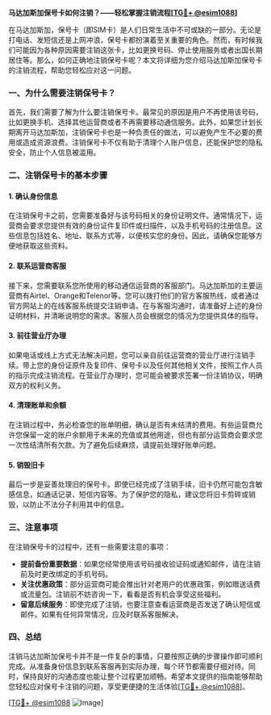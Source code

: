 **马达加斯加保号卡如何注销？——轻松掌握注销流程[[TG💪+ @esim1088](https://t.me/s/esim1088)]**

在马达加斯加，保号卡（即SIM卡）是人们日常生活中不可或缺的一部分。无论是打电话、发短信还是上网冲浪，保号卡都扮演着至关重要的角色。然而，有时候我们可能因为各种原因需要注销这张卡，比如更换号码、停止使用服务或者出国长期居住等。那么，如何正确地注销保号卡呢？本文将详细为您介绍马达加斯加保号卡的注销流程，帮助您轻松应对这一问题。

### 一、为什么需要注销保号卡？

首先，我们需要了解为什么要注销保号卡。最常见的原因是用户不再使用该号码，比如更换手机、选择其他运营商或者不再需要移动通信服务。此外，如果您计划长期离开马达加斯加，注销保号卡也是一种负责任的做法，可以避免产生不必要的费用或造成资源浪费。注销保号卡不仅有助于清理个人账户信息，还能保护您的隐私安全，防止个人信息被滥用。

### 二、注销保号卡的基本步骤

#### 1. 确认身份信息
在注销保号卡之前，您需要准备好与该号码相关的身份证明文件。通常情况下，运营商会要求您提供有效的身份证件复印件或扫描件，以及手机号码的注册信息。这些信息包括姓名、地址、联系方式等，以便核实您的身份。因此，请确保您能够方便地获取这些资料。

#### 2. 联系运营商客服
接下来，您需要联系您所使用的移动通信运营商的客服部门。马达加斯加的主要运营商有Airtel、Orange和Telenor等。您可以拨打他们的官方客服热线，或者通过官方网站上的在线客服系统提交注销申请。在与客服沟通时，请准备好上述的身份证明材料，并清晰说明您的需求。客服人员会根据您的情况为您提供具体的指导。

#### 3. 前往营业厅办理
如果电话或线上方式无法解决问题，您可以亲自前往运营商的营业厅进行注销手续。带上您的身份证原件及复印件、保号卡以及任何其他相关文件，按照工作人员的指示完成注销流程。在营业厅办理时，您可能会被要求签署一份注销协议，明确双方的权利义务。

#### 4. 清理账单和余额
在注销过程中，务必检查您的账单明细，确认是否有未结清的费用。有些运营商允许您保留一定的账户余额用于未来的充值或其他用途，但也有部分运营商会要求您一次性结清所有欠款。为了避免后续麻烦，请提前处理好账单问题。

#### 5. 销毁旧卡
最后一步是妥善处理旧的保号卡。即使已经完成了注销手续，旧卡仍然可能包含敏感信息，如通话记录、短信内容等。为了保护您的隐私，建议您将旧卡剪碎或销毁，以防止不法分子利用其中的信息。

### 三、注意事项

在注销保号卡的过程中，还有一些需要注意的事项：

- **提前备份重要数据**：如果您经常使用该号码接收验证码或通知邮件，请在注销前及时更改绑定的手机号码。
- **关注优惠政策**：部分运营商可能会推出针对老用户的优惠政策，例如赠送话费或流量包。注销前不妨咨询一下，看看是否有机会享受这些福利。
- **留意后续服务**：即使完成了注销，也要注意查看运营商是否发送了确认短信或邮件。如果有任何异常情况，应及时联系客服解决。

### 四、总结

注销马达加斯加保号卡并不是一件复杂的事情，只要按照正确的步骤操作即可顺利完成。从准备身份信息到联系客服再到实际办理，每个环节都需要仔细对待。同时，保持良好的沟通态度也能让整个过程更加顺畅。希望本文提供的指南能够帮助您轻松应对保号卡注销的问题，享受更便捷的生活体验[[TG💪+ @esim1088](https://t.me/s/esim1088)]。

[[TG💪+ @esim1088](https://t.me/s/esim1088) ![Image](https://i.postimg.cc/4NQfJmqS/Snipaste-2025-05-13-00-14-12.png)]
